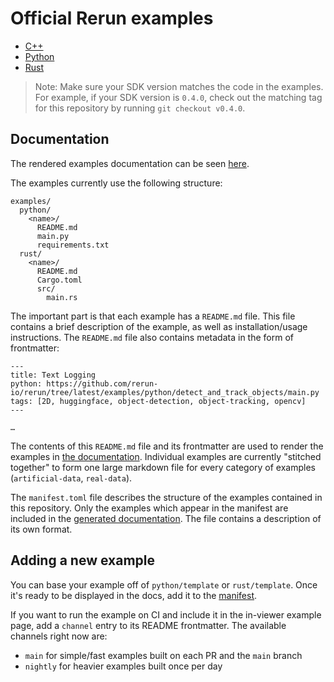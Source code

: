 # Official Rerun examples

* [C++](cpp)
* [Python](python)
* [Rust](rust)

> Note: Make sure your SDK version matches the code in the examples.
For example, if your SDK version is `0.4.0`, check out the matching tag
for this repository by running `git checkout v0.4.0`.

## Documentation

The rendered examples documentation can be seen [here](https://rerun.io/examples).

The examples currently use the following structure:
```
examples/
  python/
    <name>/
      README.md
      main.py
      requirements.txt
  rust/
    <name>/
      README.md
      Cargo.toml
      src/
        main.rs
```

The important part is that each example has a `README.md` file. This file contains a brief description of the example, as well as installation/usage instructions. The `README.md` file also contains metadata in the form of frontmatter:
```
---
title: Text Logging
python: https://github.com/rerun-io/rerun/tree/latest/examples/python/detect_and_track_objects/main.py
tags: [2D, huggingface, object-detection, object-tracking, opencv]
---

…
```

The contents of this `README.md` file and its frontmatter are used to render the examples in [the documentation](https://rerun.io/examples). Individual examples are currently "stitched together" to form one large markdown file for every category of examples (`artificial-data`, `real-data`).

The `manifest.toml` file describes the structure of the examples contained in this repository. Only the examples which appear in the manifest are included in the [generated documentation](https://rerun.io/examples). The file contains a description of its own format.

## Adding a new example

You can base your example off of `python/template` or `rust/template`.
Once it's ready to be displayed in the docs, add it to the [manifest](./manifest.toml).

If you want to run the example on CI and include it in the in-viewer example page,
add a `channel` entry to its README frontmatter. The available channels right now are:
- `main` for simple/fast examples built on each PR and the `main` branch
- `nightly` for heavier examples built once per day
